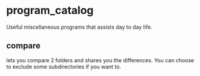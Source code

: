 # program_catalog
Useful miscellaneous programs that assists day to day life.

## compare
lets you compare 2 folders and shares you the differences. You can choose to exclude some subdirectories if you want to. 
